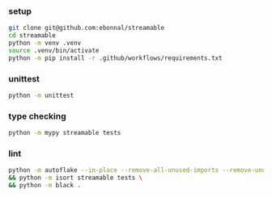 ###  setup
```bash
git clone git@github.com:ebonnal/streamable
cd streamable
python -m venv .venv
source .venv/bin/activate
python -m pip install -r .github/workflows/requirements.txt
```

### unittest
```bash
python -m unittest
```

### type checking
```bash
python -m mypy streamable tests
```

### lint
```bash
python -m autoflake --in-place --remove-all-unused-imports --remove-unused-variables --ignore-init-module -r streamable tests \
&& python -m isort streamable tests \
&& python -m black .
```
